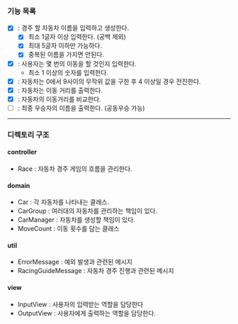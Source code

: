 ### 기능 목록

- [x] : 경주 할 자동차 이름을 입력하고 생성한다.
    - [x] 최소 1글자 이상 입력한다. (공백 제외)
    - [x] 최대 5글자 이하만 가능하다.
    - [x] 중복된 이름을 가지면 안된다.
- [x] : 사용자는 몇 번의 이동을 할 것인지 입력한다.
    - 최소 1 이상의 숫자를 입력한다.
- [x] : 자동차는 0에서 9사이의 무작위 값을 구한 후 4 이상일 경우 전진한다.
- [x] : 자동차는 이동 거리를 출력한다.
- [x] : 자동차의 이동거리를 비교한다.
- [ ] : 최종 우승자의 이름을 출력한다. (공동우승 가능)

---

### 디렉토리 구조

#### controller

- Race : 자동차 경주 게임의 흐름을 관리한다.

#### domain

- Car : 각 자동차를 나타내는 클래스.
- CarGroup : 여러대의 자동차를 관리하는 책임이 있다.
- CarManager : 자동차를 생성할 책임이 있다.
- MoveCount : 이동 횟수를 담는 클래스

#### util

- ErrorMessage : 예외 발생과 관련된 메시지
- RacingGuideMessage : 자동차 경주 진행과 관련된 메시지

#### view

- InputView : 사용자의 입력받는 역할을 담당한다
- OutputView : 사용자에게 출력하는 역할을 담당한다.
